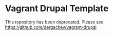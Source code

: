 # Vagrant Drupal Template

This repository has been deprecated. Please see https://github.com/dergachev/vagrant-drupal
